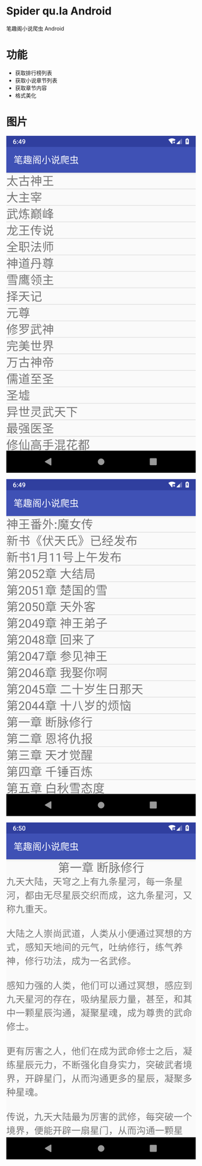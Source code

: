 # Spider qu.la Android

笔趣阁小说爬虫 Android

# 功能

* 获取排行榜列表
* 获取小说章节列表
* 获取章节内容
* 格式美化

# 图片

![1](./img/1.png)

![2](./img/2.png)

![3](./img/3.png)

